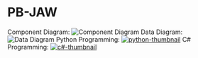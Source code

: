 # PB-JAW
Component Diagram:
![Component Diagram](https://user-images.githubusercontent.com/65536687/107862702-0b204e80-6e14-11eb-99cd-13065d9a46b5.png)
Data Diagram:
![Data Diagram](https://user-images.githubusercontent.com/65536687/107862902-c2699500-6e15-11eb-8115-d41f18df15e0.png)
Python Programming:
[![python-thumbnail](https://user-images.githubusercontent.com/65536687/108138305-52604680-7083-11eb-87e0-a01c52ac8bc9.png)](https://www.youtube.com/watch?v=dO3YAqn9B8Q)
C# Programming:
[![c#-thumbnail](https://user-images.githubusercontent.com/65536687/108457941-28e91b80-7239-11eb-94bc-d99244a7a439.png)](https://www.youtube.com/watch?v=0dxVNwHT8Rg)
